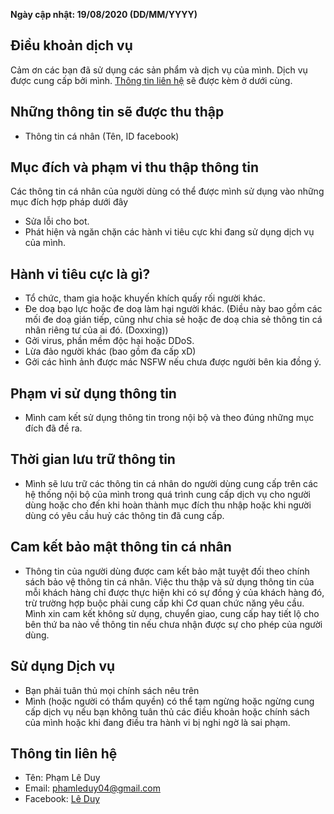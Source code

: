 
**Ngày cập nhật: 19/08/2020 (DD/MM/YYYY)**

## Điều khoản dịch vụ
Cảm ơn các bạn đã sử dụng các sản phẩm và dịch vụ của mình. Dịch vụ được cung cấp bởi mình. [Thông tin liên hệ](https://github.com/phamleduy04/chatvoinguoila/blob/master/dieukhoan.md#th%C3%B4ng-tin-li%C3%AAn-h%E1%BB%87) sẽ được kèm ở dưới cùng.

## Những thông tin sẽ được thu thập
- Thông tin cá nhân (Tên, ID facebook)

## Mục đích và phạm vi thu thập thông tin
Các thông tin cá nhân của người dùng có thể được mình sử dụng vào những mục đích hợp pháp dưới đây
- Sửa lỗi cho bot.
- Phát hiện và ngăn chặn các hành vi tiêu cực khi đang sử dụng dịch vụ của mình.

## Hành vi tiêu cực là gì?
- Tổ chức, tham gia hoặc khuyến khích quấy rối người khác. 
- Đe doạ bạo lực hoặc đe doạ làm hại người khác. (Điều này bao gồm các mối đe doạ gián tiếp, cũng như chia sẻ hoặc đe doạ chia sẻ thông tin cá nhân riêng tư của ai đó. (Doxxing))
- Gởi virus, phần mềm độc hại hoặc DDoS.
- Lừa đảo người khác (bao gồm đa cấp xD)
- Gởi các hình ảnh được mác NSFW nếu chưa được người bên kia đồng ý. 

## Phạm vi sử dụng thông tin
-  Mình cam kết sử dụng thông tin trong nội bộ và theo đúng những mục đích đã đề ra.

## Thời gian lưu trữ thông tin
- Mình sẽ lưu trữ các thông tin cá nhân do người dùng cung cấp trên các hệ thống nội bộ của mình trong quá trình cung cấp dịch vụ cho người dùng hoặc cho đến khi hoàn thành mục đích thu nhập hoặc khi người dùng có yêu cầu huỷ các thông tin đã cung cấp.

## Cam kết bảo mật thông tin cá nhân 
- Thông tin của người dùng được cam kết bảo mật tuyệt đối theo chính sách bảo vệ thông tin cá nhân. Việc thu thập và sử dụng thông tin của mỗi khách hàng chỉ được thực hiện khi có sự đồng ý của khách hàng đó, trừ trường hợp buộc phải cung cấp khi Cơ quan chức năng yêu cầu. Mình xin cam kết không sử dụng, chuyển giao, cung cấp hay tiết lộ cho bên thứ ba nào về thông tin nếu chưa nhận được sự cho phép của người dùng.

## Sử dụng Dịch vụ 
- Bạn phải tuân thủ mọi chính sách nêu trên
- Mình (hoặc người có thẩm quyền) có thể tạm ngừng hoặc ngừng cung cấp dịch vụ nếu bạn không tuân thủ các điều khoản hoặc chính sách của mình hoặc khi đang điều tra hành vi bị nghi ngờ là sai phạm.


## Thông tin liên hệ
- Tên: Phạm Lê Duy
- Email: phamleduy04@gmail.com
- Facebook: [Lê Duy](https://www.facebook.com/leduy2004/)
